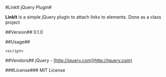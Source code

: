 #LinkIt jQuery Plugin#

**LinkIt** is a simple jQuery plugin to attach links to elements. Done as a class project

##Version##
0.1.0

##Usage##

    <script>
    
##Vendors##
jQuery - [http://jquery.com](http://jquery.com)

###License###
MIT License